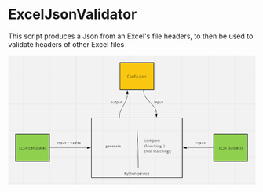 # ExcelJsonValidator
This script produces a Json from an Excel's file headers, to then be used to validate headers of other Excel files

![Process Description](https://github.com/HamzaDLM/ExcelJsonValidator/blob/main/pyservice.png)
